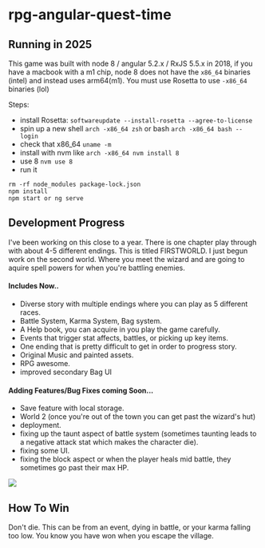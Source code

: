 # rpg-angular-quest-time

## Running in 2025

This game was built with node 8 / angular 5.2.x / RxJS 5.5.x in 2018, if you have a macbook with a m1 chip, node 8 does not have the `x86_64` binaries (intel) and instead uses arm64(m1). You must use Rosetta to use `-x86_64` binaries (lol)

Steps:
- install Rosetta: `softwareupdate --install-rosetta --agree-to-license`
- spin up a new shell `arch -x86_64 zsh` or  bash `arch -x86_64 bash --login`
- check that x86_64 `uname -m`
- install with nvm like `arch -x86_64 nvm install 8`
- use 8 `nvm use 8` 
- run it
``` 
rm -rf node_modules package-lock.json
npm install
npm start or ng serve
```


## Development Progress

I've been working on this close to a year. There is one chapter play through with about 4-5 different endings. This is titled FIRSTWORLD. I just begun work on the second world. Where you meet the wizard and are going to aquire spell powers for when you're battling enemies.

#### Includes Now..
- Diverse story with multiple endings where you can play as 5 different races.
- Battle System, Karma System, Bag system.
- A Help book, you can acquire in you play the game carefully.
- Events that trigger stat affects, battles, or picking up key items.
- One ending that is pretty difficult to get in order to progress story.
- Original Music and painted assets.
- RPG awesome.
- improved secondary Bag UI

#### Adding Features/Bug Fixes coming Soon...
- Save feature with local storage.
- World 2 (once you're out of the town you can get past the wizard's hut)
- deployment.
- fixing up the taunt aspect of battle system (sometimes taunting leads to a negative attack stat which makes the character die).
- fixing some UI.
- fixing the block aspect or when the player heals mid battle, they sometimes go past their max HP.

<img src="https://user-images.githubusercontent.com/30353378/45010574-fa791680-afd3-11e8-982b-6d16c1d9f852.png">

## How To Win

Don't die. This can be from an event, dying in battle, or your karma falling too low. You know you have won when you escape the village.

